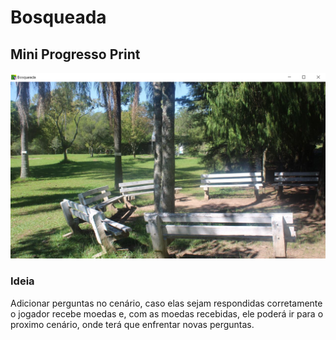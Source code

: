 # Bosqueada

## Mini Progresso Print
![Erro ao carregar a imagem](Bosqueada/assets/prints/Icone+cenario1.png)

### Ideia
   Adicionar perguntas no cenário, caso elas sejam respondidas corretamente o jogador recebe moedas e, com as moedas recebidas, ele poderá ir para o proximo cenário, onde terá que enfrentar novas perguntas.
